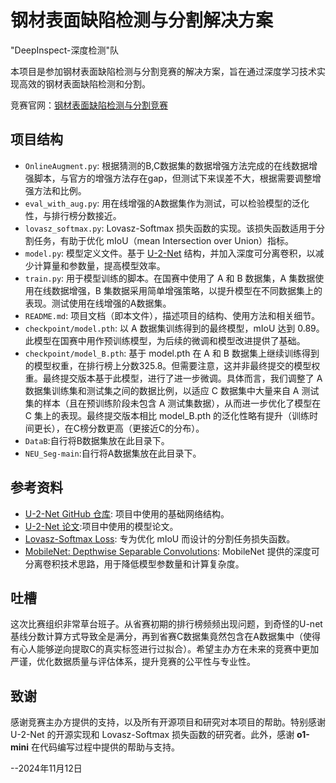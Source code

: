 # 钢材表面缺陷检测与分割解决方案

"DeepInspect-深度检测"队

本项目是参加钢材表面缺陷检测与分割竞赛的解决方案，旨在通过深度学习技术实现高效的钢材表面缺陷检测和分割。

竞赛官网：[钢材表面缺陷检测与分割竞赛](http://bdc.saikr.com/vse/50185)

## 项目结构

- `OnlineAugment.py`: 根据猜测的B,C数据集的数据增强方法完成的在线数据增强脚本，与官方的增强方法存在gap，但测试下来误差不大，根据需要调整增强方法和比例。
- `eval_with_aug.py`: 用在线增强的A数据集作为测试，可以检验模型的泛化性，与排行榜分数接近。
- `lovasz_softmax.py`: Lovasz-Softmax 损失函数的实现。该损失函数适用于分割任务，有助于优化 mIoU（mean Intersection over Union）指标。
- `model.py`: 模型定义文件。基于 [U-2-Net](https://github.com/xuebinqin/U-2-Net) 结构，并加入深度可分离卷积，以减少计算量和参数量，提高模型效率。
- `train.py`: 用于模型训练的脚本。在国赛中使用了 A 和 B 数据集，A 集数据使用在线数据增强，B 集数据采用简单增强策略，以提升模型在不同数据集上的表现。测试使用在线增强的A数据集。
- `README.md`: 项目文档（即本文件），描述项目的结构、使用方法和相关细节。
- `checkpoint/model.pth`: 以 A 数据集训练得到的最终模型，mIoU 达到 0.89。此模型在国赛中用作预训练模型，为后续的微调和模型改进提供了基础。
- `checkpoint/model_B.pth`: 基于 model.pth 在 A 和 B 数据集上继续训练得到的模型权重，在排行榜上分数325.8。但需要注意，这并非最终提交的模型权重。最终提交版本基于此模型，进行了进一步微调。具体而言，我们调整了 A 数据集训练集和测试集之间的数据比例，以适应 C 数据集中大量来自 A 测试集的样本（且在预训练阶段未包含 A 测试集数据），从而进一步优化了模型在 C 集上的表现。最终提交版本相比 model_B.pth 的泛化性略有提升（训练时间更长），在C榜分数更高（更接近C的分布）。
- `DataB`:自行将B数据集放在此目录下。
- `NEU_Seg-main`:自行将A数据集放在此目录下。
  

## 参考资料

- [U-2-Net GitHub 仓库](https://github.com/xuebinqin/U-2-Net): 项目中使用的基础网络结构。
- [U-2-Net 论文](https://arxiv.org/pdf/2005.09007):项目中使用的模型论文。
- [Lovasz-Softmax Loss](https://arxiv.org/abs/1705.08790): 专为优化 mIoU 而设计的分割任务损失函数。
- [MobileNet: Depthwise Separable Convolutions](https://arxiv.org/abs/1704.04861): MobileNet 提供的深度可分离卷积技术思路，用于降低模型参数量和计算复杂度。


## 吐槽

这次比赛组织非常草台班子。从省赛初期的排行榜频频出现问题，到奇怪的U-net基线分数计算方式导致全是满分，再到省赛C数据集竟然包含在A数据集中（使得有心人能够逆向提取C的真实标签进行过拟合）。希望主办方在未来的竞赛中更加严谨，优化数据质量与评估体系，提升竞赛的公平性与专业性。


## 致谢

感谢竞赛主办方提供的支持，以及所有开源项目和研究对本项目的帮助。特别感谢 U-2-Net 的开源实现和 Lovasz-Softmax 损失函数的研究者。此外，感谢 **o1-mini** 在代码编写过程中提供的帮助与支持。 

--2024年11月12日

